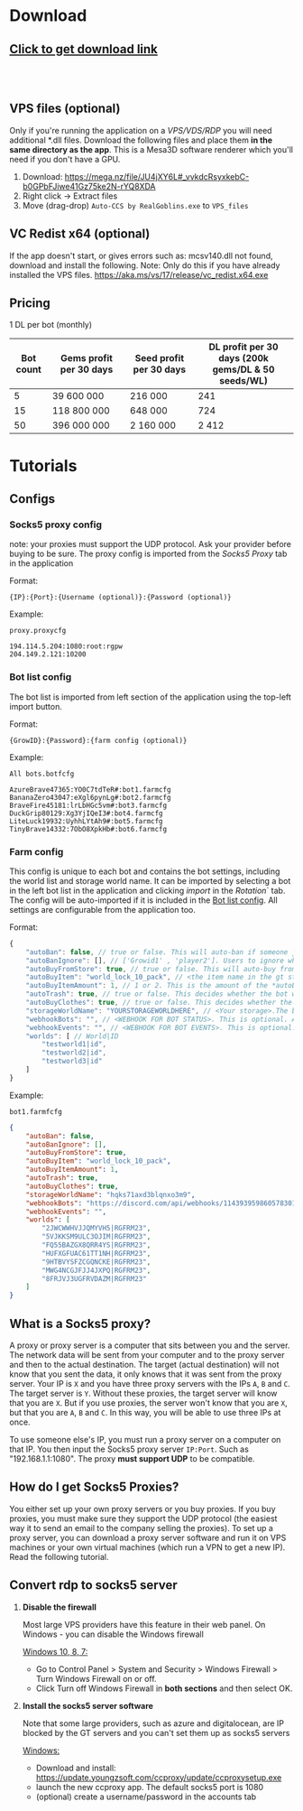# Download
## [Click to get download link](https://sub2unlock.com/JmCT5)
<br><br/>
## VPS files (optional)
Only if you're running the application on a *VPS/VDS/RDP* you will need additional \*.dll files.
Download the following files and place them **in the same directory as the app**.
This is a Mesa3D software renderer which you'll need if you don't have a GPU.
1. Download: https://mega.nz/file/JU4jXY6L#_vvkdcRsyxkebC-b0GPbFJiwe41Gz75ke2N-rYQ8XDA
2. Right click -> Extract files
3. Move (drag-drop) `Auto-CCS by RealGoblins.exe` to `VPS_files`

## VC Redist x64 (optional)
If the app doesn't start, or gives errors such as: mcsv140.dll not found, download and install the following. Note: Only do this if you have already installed the VPS files.
https://aka.ms/vs/17/release/vc_redist.x64.exe

## Pricing

1 DL per bot (monthly)

|   Bot count   | Gems profit per 30 days | Seed profit per 30 days | DL profit per 30 days (200k gems/DL & 50 seeds/WL) |
| ------------- | ----------------------- | ----------------------- | -------------------------------------------------- | 
| 5             | 39 600 000              | 216 000                 | 241                                                | 
| 15            | 118 800 000             | 648 000                 | 724                                                |
| 50            | 396 000 000             | 2 160 000               | 2 412                                              |

# Tutorials

## Configs
### Socks5 proxy config
note: your proxies must support the UDP protocol. Ask your provider before buying to be sure.
The proxy config is imported from the *Socks5 Proxy* tab in the application

Format:
```
{IP}:{Port}:{Username (optional)}:{Password (optional)}
```

Example: 

```proxy.proxycfg```

```
194.114.5.204:1080:root:rgpw
204.149.2.121:10200
```

### Bot list config
The bot list is imported from left section of the application using the top-left import button.

Format:
```
{GrowID}:{Password}:{farm config (optional)}
```

Example: 

```All bots.botfcfg```

```
AzureBrave47365:YO0C7tdTeR#:bot1.farmcfg
BananaZero43047:eXgl6pynLg#:bot2.farmcfg
BraveFire45181:lrLbHGc5vm#:bot3.farmcfg
DuckGrip80129:Xg3YjIQeI3#:bot4.farmcfg
LiteLuck19932:UyhhLYtAh9#:bot5.farmcfg
TinyBrave14332:7ObO8XpkHb#:bot6.farmcfg
```

### Farm config
This config is unique to each bot and contains the bot settings, including the world list and storage world name. It can be imported by selecting a bot in the left bot list in the application and clicking *import* in the *Rotation*` tab. The config will be auto-imported if it is included in the [Bot list config](#bot-list-config). All settings are configurable from the application too.

Format:
```js
{
    "autoBan": false, // true or false. This will auto-ban if someone joins the farm. (Only works on wl-farms)
    "autoBanIgnore": [], // ['Growid1' , 'player2']. Users to ignore when using the auto-ban feature.
    "autoBuyFromStore": true, // true or false. This will auto-buy from the store and drop to the storage.
    "autoBuyItem": "world_lock_10_pack", // <the item name in the gt store>. This item will be bought using the earned gems and will be dropped to the storage
    "autoBuyItemAmount": 1, // 1 or 2. This is the amount of the *autoBuyItem* that will be bought at once.
    "autoTrash": true, // true or false. This decides whether the bot will auto trash farming drops, such as earth or wind essence
    "autoBuyClothes": true, // true or false. This decides whether the bot will auto buy 1 rare clothes pack (500 gems), in order to prevent getting "detected"
    "storageWorldName": "YOURSTORAGEWORLDHERE", // <Your storage>.The bot will drop the profit here (seeds + store items). The storage MUST be made of display boxes.
    "webhookBots": "", // <WEBHOOK FOR BOT STATUS>. This is optional. A summary for the progress of all bots will be shown here.
    "webhookEvents": "", // <WEBHOOK FOR BOT EVENTS>. This is optional. Bot events, such as disconnections and profit drops will be logged here.
    "worlds": [ // World|ID
        "testworld1|id", 
        "testworld2|id",
        "testworld3|id"
    ]
}
```

Example:

```bot1.farmfcfg```

```json
{
    "autoBan": false,
    "autoBanIgnore": [],
    "autoBuyFromStore": true,
    "autoBuyItem": "world_lock_10_pack",
    "autoBuyItemAmount": 1,
    "autoTrash": true,
    "autoBuyClothes": true,
    "storageWorldName": "hqks71axd3blqnxo3m9",
    "webhookBots": "https://discord.com/api/webhooks/1143939598605783012/3C16CrHN3bnx-j8In7X0FskxsvABg6lmqpd5K9ev4QvwX9WAjHQFrxlR5eSRkNTuzOw3Z",
    "webhookEvents": "",
    "worlds": [
        "2JWCWWHVJJQMYVH5|RGFRM23",
        "5VJKKSM9ULC3OJIM|RGFRM23",
        "FQ55BAZGX8QRR4YS|RGFRM23",
        "HUFXGFUAC61TT1NH|RGFRM23",
        "9HTBVYSFZCGQNCKE|RGFRM23",
        "MWG4NCGJFJJ4JXPQ|RGFRM23",
        "8FRJVJ3UGFRVDAZM|RGFRM23"
    ]
}
```
## What is a Socks5 proxy?
A proxy or proxy server is a computer that sits between you and the server. The network data will be sent from your computer and  to the proxy server and then to the actual destination. The target (actual destination) will not know that you sent the data, it only knows that it was sent from the proxy server. 
Your IP is `X` and you have three proxy servers with the IPs `A`, `B` and `C`. The target server is `Y`.
Without these proxies, the target server will know that you are `X`. But if you use proxies, the server won't know that you are `X`, but that you are `A`, `B` and `C`. In this way, you will be able to use three IPs at once.

To use someone else's IP, you must run a proxy server on a computer on that IP. You then input the Socks5 proxy server `IP:Port`. Such as "192.168.1.1:1080". The proxy **must support UDP** to be compatible.

## How do I get Socks5 Proxies?
You either set up your own proxy servers or you buy proxies. If you buy proxies, you must make sure they support the UDP protocol (the easiest way it to send an email to the company selling the proxies).
To set up a proxy server, you can download a proxy server software and run it on VPS machines or your own virtual machines (which run a VPN to get a new IP). Read the following tutorial.

## Convert rdp to socks5 server
1. **Disable the firewall** 

    Most large VPS providers have this feature in their web panel. On Windows - you can disable the Windows firewall

    <ins>Windows 10, 8, 7:</ins>
    * Go to Control Panel > System and Security > Windows Firewall > Turn Windows Firewall on or off.
    * Click Turn off Windows Firewall in **both sections** and then select OK.
    
2. **Install the socks5 server software**

    Note that some large providers, such as azure and digitalocean, are IP blocked by the GT servers and you can't set them up as socks5 servers

    <ins>Windows:</ins>
    * Download and install: https://update.youngzsoft.com/ccproxy/update/ccproxysetup.exe
    * launch the new ccproxy app. The default socks5 port is 1080
    * (optional) create a username/password in the accounts tab

  
